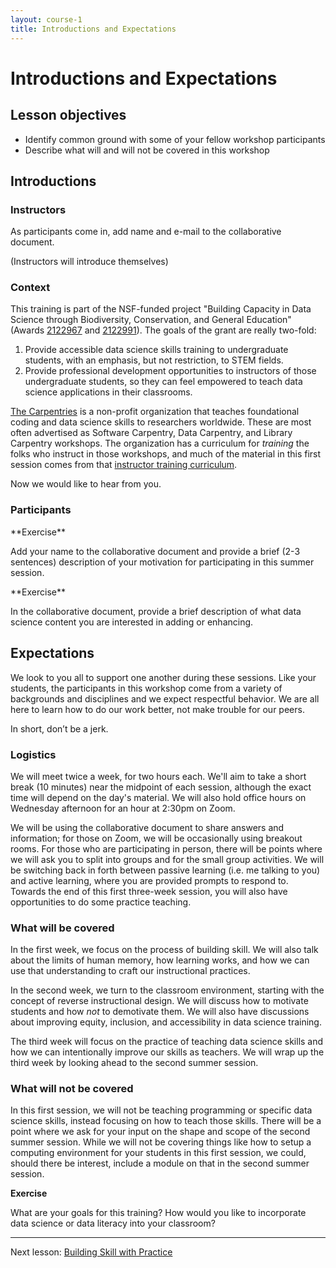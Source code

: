 ```yaml
---
layout: course-1
title: Introductions and Expectations
---
```


# Introductions and Expectations
 
## Lesson objectives

+ Identify common ground with some of your fellow workshop participants
+ Describe what will and will not be covered in this workshop

## Introductions

### Instructors

As participants come in, add name and e-mail to the collaborative document.

(Instructors will introduce themselves)

### Context

This training is part of the NSF-funded project "Building Capacity in Data 
Science through Biodiversity, Conservation, and General Education" (Awards 
[2122967](https://www.nsf.gov/awardsearch/showAward?AWD_ID=2122967) 
and [2122991](https://www.nsf.gov/awardsearch/showAward?AWD_ID=2122991)). The 
goals of the grant are really two-fold:

1. Provide accessible data science skills training to undergraduate students, 
with an emphasis, but not restriction, to STEM fields.
2. Provide professional development opportunities to instructors of those 
undergraduate students, so they can feel empowered to teach data science 
applications in their classrooms.

[The Carpentries](https://carpentries.org/) is a non-profit organization that 
teaches foundational coding and data science skills to researchers worldwide. 
These are most often advertised as Software Carpentry, Data Carpentry, and 
Library Carpentry workshops. The organization has a curriculum for _training_ 
the folks who instruct in those workshops, and much of the material in this 
first session comes from that 
[instructor training curriculum](https://carpentries.github.io/instructor-training/). 

Now we would like to hear from you.

### Participants

<div class="exercise" markdown="1">
**Exercise**

Add your name to the collaborative document and provide a brief 
(2-3 sentences) description of your motivation for participating in this summer 
session.
</div>

<div class="exercise" markdown="1">
**Exercise**

In the collaborative document, provide a brief description of what data science 
content you are interested in adding or enhancing.
</div>

## Expectations

We look to you all to support one another during these sessions. Like your 
students, the participants in this workshop come from a variety of backgrounds 
and disciplines and we expect respectful behavior. We are all here to learn how 
to do our work better, not make trouble for our peers.

In short, don’t be a jerk.

### Logistics

We will meet twice a week, for two hours each. We'll aim to take a short break 
(10 minutes) near the midpoint of each session, although the exact time will 
depend on the day's material. We will also hold office hours on Wednesday 
afternoon for an hour at 2:30pm on Zoom.

We will be using the collaborative document to share answers and information; 
for those on Zoom, we will be occasionally using breakout rooms. For those who 
are participating in person, there will be points where we will ask you to 
split into groups and for the small group activities. We will be switching back 
in forth between passive learning (i.e. me talking to you) and active learning, 
where you are provided prompts to respond to. Towards the end of this first 
three-week session, you will also have opportunities to do some practice 
teaching.

### What will be covered

In the first week, we focus on the process of building skill. We will also talk 
about the limits of human memory, how learning works, and how we can use that 
understanding to craft our instructional practices.

In the second week, we turn to the classroom environment, starting with the 
concept of reverse instructional design. We will discuss how to motivate 
students and how _not_ to demotivate them. We will also have discussions about 
improving equity, inclusion, and accessibility in data science training.

The third week will focus on the practice of teaching data science skills and 
how we can intentionally improve our skills as teachers. We will wrap up the 
third week by looking ahead to the second summer session.

### What will not be covered

In this first session, we will not be teaching programming or specific data 
science skills, instead focusing on how to teach those skills. There will be a 
point where we ask for your input on the shape and scope of the second summer 
session. While we will not be covering things like how to setup a computing 
environment for your students in this first session, we could, should there be 
interest, include a module on that in the second summer session.

<div class="exercise" markdown="1">

**Exercise**

What are your goals for this training? How would you like to 
incorporate data science or data literacy into your classroom?
</div>

***

Next lesson: [Building Skill with Practice](1-2-building-skill.md)

